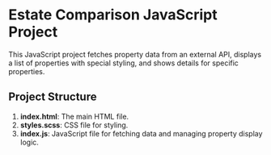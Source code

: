 

<h1>Estate Comparison JavaScript Project</h1>
This JavaScript project fetches property data from an external API, displays a list of properties with special styling, and shows details for specific properties.

<h2>Project Structure</h2>
<ol>
<li><b>index.html</b>: The main HTML file.</li>
<li><b>styles.scss</b>: CSS file for styling.</li>
<li><b>index.js</b>: JavaScript file for fetching data and managing property display logic.</li>
</ol>
